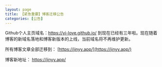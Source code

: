 ```yaml
---
layout: page
title: 【紧急重要】博客迁移公告
categories: [公告]
---
```


Github个人主页域名：https://yi-love.github.io/ 到现在已经有三年啦。现在随着博客的新域名落地和博客新版本的上线，当前域名将不再维护更新。

所有博客文章全部迁移到： [https://jinyy.app/](https://jinyy.app/) 


博客新地址： https://jinyy.app/